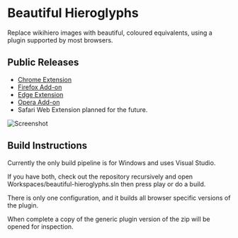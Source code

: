 Beautiful Hieroglyphs
=====================

Replace wikihiero images with beautiful, coloured equivalents, using a plugin
supported by most browsers.

Public Releases
---------------

* [Chrome Extension](https://chrome.google.com/webstore/detail/beautiful-hieroglyphs/ejdjggchjcccilcghndkdcnllinanmch)
* [Firefox Add-on](https://addons.mozilla.org/en-US/firefox/addon/beautiful-hieroglyphs/versions/)
* [Edge Extension](https://microsoftedge.microsoft.com/addons/detail/gepahhpjaofbclkokipclbppfmjkfbga)
* [Opera Add-on](https://addons.opera.com/en/extensions/details/beautiful-hieroglyphs/)
* Safari Web Extension planned for the future.

![Screenshot](screenshot.jpg)

Build Instructions
------------------

Currently the only build pipeline is for Windows and uses Visual Studio.

If you have both, check out the repository recursively and open
Workspaces/beautiful-hieroglyphs.sln then press play or do a build.

There is only one configuration, and it builds all browser specific versions of
the plugin.

When complete a copy of the generic plugin version of the zip will be opened for
inspection.
